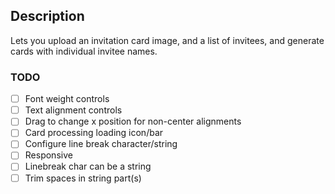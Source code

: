 ## Description
Lets you upload an invitation card image, and a list of invitees, and generate cards with individual invitee names.

### TODO
- [ ] Font weight controls
- [ ] Text alignment controls
- [ ] Drag to change x position for non-center alignments
- [ ] Card processing loading icon/bar
- [ ] Configure line break character/string
- [ ] Responsive
- [ ] Linebreak char can be a string
- [ ] Trim spaces in string part(s)
